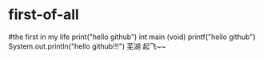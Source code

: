 # first-of-all
#the first in my life
print("hello github")
int main (void)
   printf("hello github")
System.out.println("hello github!!!")
芜湖
起飞~~
